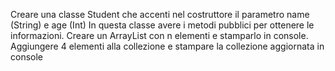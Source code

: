 Creare una classe Student che accenti nel costruttore il parametro name (String) e age (Int)
In questa classe avere i metodi pubblici per ottenere le informazioni.
Creare un ArrayList con n elementi e stamparlo in console.
Aggiungere 4 elementi alla collezione e stampare la collezione aggiornata in console
